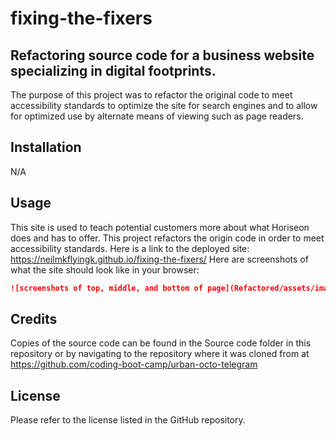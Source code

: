 # fixing-the-fixers

## Refactoring source code for a business website specializing in digital footprints.
The purpose of this project was to refactor the original code to meet accessibility standards to optimize the site for search engines and to allow for optimized use by alternate means of viewing such as page readers. 

## Installation
N/A

## Usage
This site is used to teach potential customers more about what Horiseon does and has to offer. This project refactors the origin code in order to meet accessibility standards.
Here is a link to the deployed site: https://neilmkflyingk.github.io/fixing-the-fixers/
Here are screenshots of what the site should look like in your browser:
```md
![screenshots of top, middle, and bottom of page](Refactored/assets/images/screenshot-1.png)(Refactored/assets/images/screenshot-2.png)(Refactored/assets/images/screenshot-3.png)
```

## Credits
Copies of the source code can be found in the Source code folder in this repository or by navigating to the repository where it was cloned from at 
https://github.com/coding-boot-camp/urban-octo-telegram

## License
Please refer to the license listed in the GitHub repository.
